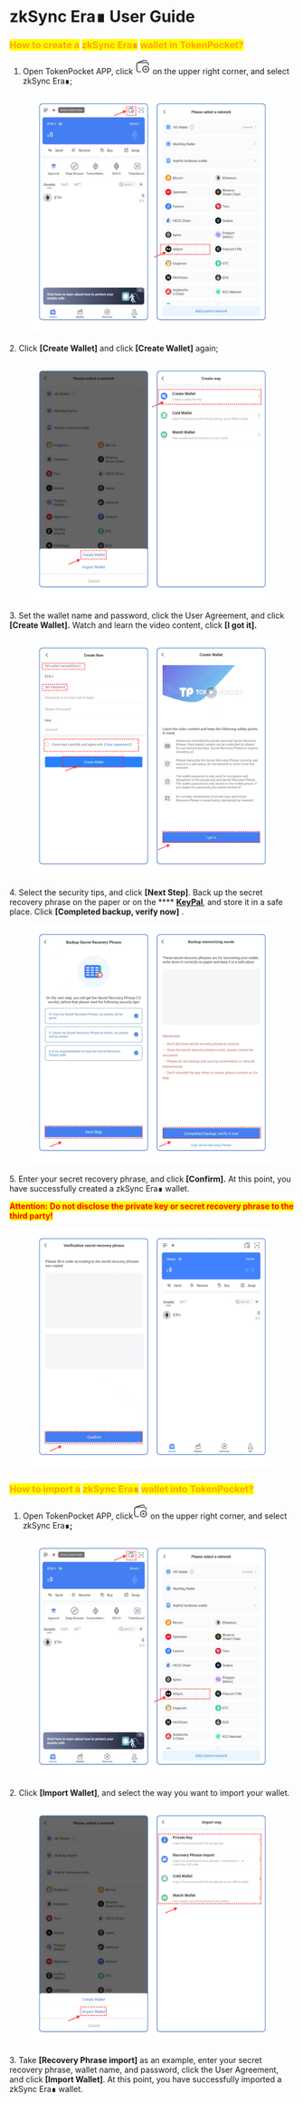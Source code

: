 # zkSync Era∎ User Guide

### <mark style="color:orange;">**How to create a**</mark> <mark style="color:orange;"></mark><mark style="color:orange;">zkSync Era∎</mark> <mark style="color:orange;"></mark><mark style="color:orange;">**wallet in TokenPocket?**</mark> <a href="#how-to-create-an-etc-wallet-in-tokenpocket" id="how-to-create-an-etc-wallet-in-tokenpocket"></a>

1. Open TokenPocket APP, click ![](<../../.gitbook/assets/image (2).png>) on the upper right corner, and select zkSync Era∎;

<figure><img src="../../.gitbook/assets/en1.png" alt=""><figcaption></figcaption></figure>

2\. Click **\[Create Wallet]**  and click **\[Create Wallet]** again;

<figure><img src="../../.gitbook/assets/image (18).png" alt=""><figcaption></figcaption></figure>

3\. Set the wallet name and password, click the User Agreement, and click **\[Create Wallet].** Watch and learn the video content, click **\[I got it].**

<figure><img src="../../.gitbook/assets/en 2.png" alt=""><figcaption></figcaption></figure>

4\.  Select the security tips, and click **\[Next Step]**. Back up the secret recovery phrase on the paper or on the **** [**KeyPal**](https://www.keypal.pro/en/), and store it in a safe place. Click **\[Completed backup, verify now]** .

<figure><img src="../../.gitbook/assets/image (26).png" alt=""><figcaption></figcaption></figure>

5\. Enter your secret recovery phrase, and click **\[Confirm].** At this point, you have successfully created a zkSync Era∎ wallet.

<mark style="color:red;">**Attention: Do not disclose the private key or secret recovery phrase to the third party!**</mark>

<figure><img src="../../.gitbook/assets/en 3.png" alt=""><figcaption></figcaption></figure>

### <mark style="color:orange;">**How to import a**</mark> <mark style="color:orange;"></mark><mark style="color:orange;">zkSync Era∎</mark> <mark style="color:orange;"></mark><mark style="color:orange;">**wallet into TokenPocket?**</mark> <a href="#how-to-import-an-etc-wallet-into-tokenpocket" id="how-to-import-an-etc-wallet-into-tokenpocket"></a>

1. Open TokenPocket APP, click![](<../../.gitbook/assets/image (8).png>) on the upper right corner, and select zkSync Era∎**;**

<figure><img src="../../.gitbook/assets/en1.png" alt=""><figcaption></figcaption></figure>

2\. Click **\[Import Wallet]**, and select the way you want to import your wallet.

<figure><img src="../../.gitbook/assets/image (1) (1).png" alt=""><figcaption></figcaption></figure>

3\. Take **\[Recovery Phrase import]** as an example, enter your secret recovery phrase, wallet name,  and password, click the User Agreement, and click **\[Import Wallet]**. At this point, you have successfully imported a zkSync Era∎ wallet.​​

<figure><img src="../../.gitbook/assets/英.png" alt=""><figcaption></figcaption></figure>
